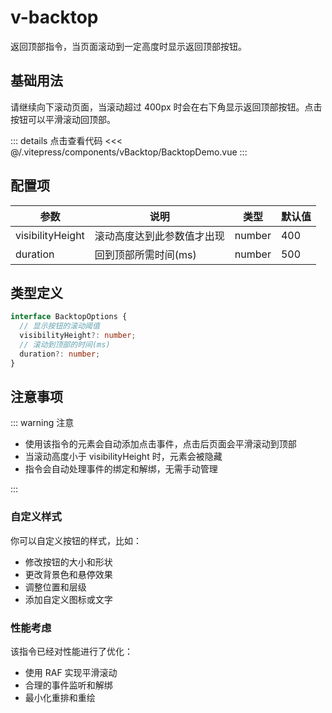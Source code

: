 # v-backtop

返回顶部指令，当页面滚动到一定高度时显示返回顶部按钮。

## 基础用法

请继续向下滚动页面，当滚动超过 400px 时会在右下角显示返回顶部按钮。点击按钮可以平滑滚动回顶部。

<BacktopDemo />

::: details 点击查看代码
<<< @/.vitepress/components/vBacktop/BacktopDemo.vue
:::

## 配置项

| 参数             | 说明                       | 类型   | 默认值 |
| ---------------- | -------------------------- | ------ | ------ |
| visibilityHeight | 滚动高度达到此参数值才出现 | number | 400    |
| duration         | 回到顶部所需时间(ms)       | number | 500    |

## 类型定义

```ts
interface BacktopOptions {
  // 显示按钮的滚动阈值
  visibilityHeight?: number;
  // 滚动到顶部的时间(ms)
  duration?: number;
}
```

## 注意事项

::: warning 注意

- 使用该指令的元素会自动添加点击事件，点击后页面会平滑滚动到顶部
- 当滚动高度小于 visibilityHeight 时，元素会被隐藏
- 指令会自动处理事件的绑定和解绑，无需手动管理

:::

### 自定义样式

你可以自定义按钮的样式，比如：

- 修改按钮的大小和形状
- 更改背景色和悬停效果
- 调整位置和层级
- 添加自定义图标或文字

### 性能考虑

该指令已经对性能进行了优化：

- 使用 RAF 实现平滑滚动
- 合理的事件监听和解绑
- 最小化重排和重绘

<script setup>
import BacktopDemo from '../.vitepress/components/vBacktop/BacktopDemo.vue'
</script>
